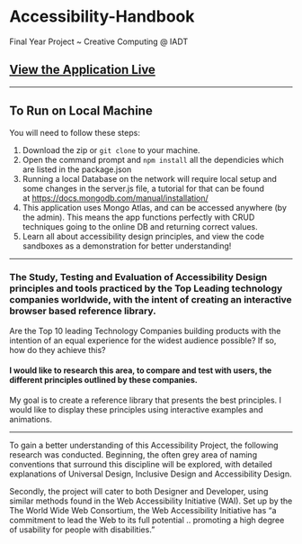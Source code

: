 # Accessibility-Handbook
Final Year Project ~ Creative Computing @ IADT

## [View the Application Live](https://accessibility-handbook.herokuapp.com/#/)


------

## To Run on Local Machine 
You will need to follow these steps:
1. Download the zip or `git clone` to your machine.
2. Open the command prompt and `npm install` all the dependicies which are listed in the package.json
3. Running a local Database on the network will require local setup and some changes in the server.js file, a tutorial for that can be found        
   at https://docs.mongodb.com/manual/installation/
4. This application uses Mongo Atlas, and can be accessed anywhere (by the admin). This means the app functions perfectly with CRUD  
   techniques going to the online DB and returning correct values.
5. Learn all about accessibility design principles, and view the code sandboxes as a demonstration for better understanding!

------

### The Study, Testing and Evaluation of Accessibility Design principles and tools practiced by the Top  Leading technology companies worldwide, with the intent of creating an interactive browser based reference library.

Are the Top 10 leading Technology Companies building products  with the intention of an equal experience for the widest audience possible? If so, how do they achieve this?

#### I would like to research this area, to compare and test with users, the different principles outlined by these companies.

My goal is to create a reference library that presents the best principles. I would like to display these principles using interactive examples and animations.

------

To gain a better understanding of this Accessibility Project, the following research was conducted. Beginning, the often grey area of naming conventions that surround this discipline will be explored, with detailed explanations of Universal Design, Inclusive Design and Accessibility Design.


Secondly, the project will cater to both Designer and Developer, using similar methods found in the Web Accessibility Initiative (WAI).
Set up by the The World Wide Web Consortium, the Web Accessibility Initiative has “a commitment to lead the Web to its full potential .. promoting a high degree of usability for people with disabilities.” 
